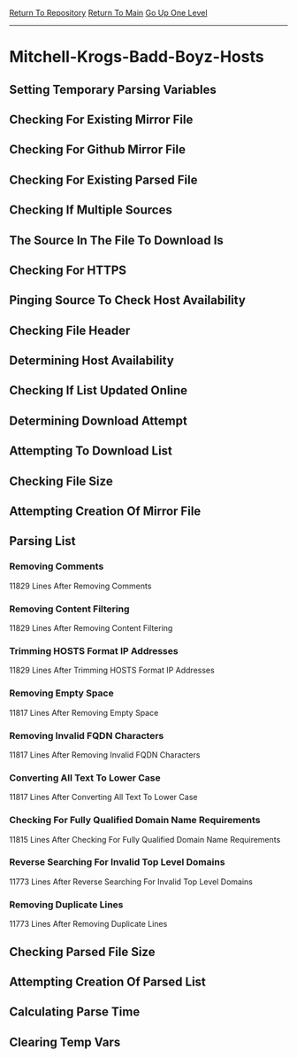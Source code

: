 [Return To Repository](https://github.com/deathbybandaid/piholeparser/)
[Return To Main](https://github.com/deathbybandaid/piholeparser/blob/master/RecentRunLogs/Mainlog.md)
[Go Up One Level](https://github.com/deathbybandaid/piholeparser/blob/master/RecentRunLogs/TopLevelScripts/30-Processing-Blacklists.md)
____________________________________
# Mitchell-Krogs-Badd-Boyz-Hosts
## Setting Temporary Parsing Variables
## Checking For Existing Mirror File
## Checking For Github Mirror File
## Checking For Existing Parsed File
## Checking If Multiple Sources
## The Source In The File To Download Is
## Checking For HTTPS
## Pinging Source To Check Host Availability
## Checking File Header
## Determining Host Availability
## Checking If List Updated Online
## Determining Download Attempt
## Attempting To Download List
## Checking File Size
## Attempting Creation Of Mirror File
## Parsing List
### Removing Comments
11829 Lines After Removing Comments
### Removing Content Filtering
11829 Lines After Removing Content Filtering
### Trimming HOSTS Format IP Addresses
11829 Lines After Trimming HOSTS Format IP Addresses
### Removing Empty Space
11817 Lines After Removing Empty Space
### Removing Invalid FQDN Characters
11817 Lines After Removing Invalid FQDN Characters
### Converting All Text To Lower Case
11817 Lines After Converting All Text To Lower Case
### Checking For Fully Qualified Domain Name Requirements
11815 Lines After Checking For Fully Qualified Domain Name Requirements
### Reverse Searching For Invalid Top Level Domains
11773 Lines After Reverse Searching For Invalid Top Level Domains
### Removing Duplicate Lines
11773 Lines After Removing Duplicate Lines
## Checking Parsed File Size
## Attempting Creation Of Parsed List
## Calculating Parse Time
## Clearing Temp Vars
